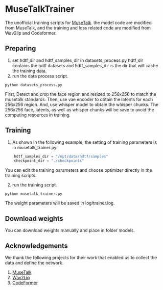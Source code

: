 # MuseTalkTrainer

The unofficial training scripts for [MuseTalk](https://github.com/TMElyralab/MuseTalk).
the model code are modified from MuseTalk, and the training and loss related code are modified from Wav2lip and Codeformer.

## Preparing
1. set hdtf_dir and hdtf_samples_dir in datasets_process.py
hdtf_dir contains the hdtf datasets and hdtf_samples_dir is the dir that will cache the training data.
2. run the data process script.
```
python datasets_process.py
```
First, Detect and crop the face region and resized to 256x256 to match the musetalk standards.
Then, use vae encoder to obtain the latents for each 256x256 region.
And, use whisper model to obtain the whisper chunks.
The 256x256 face, latents, as well as whisper chunks will be save to avoid the computing resources in training.

## Training
1. As shown in the following example, the setting of  training parameters is in musetalk_trainer.py.
```python
    hdtf_samples_dir = "/opt/data/hdtf/samples"    
    checkpoint_dir = "./checkpoints"
```
You can edit the training parameters and choose optimizer directly in the training scripts. 

2. run the training script. 
```
python musetalk_trainer.py
```
The weight parameters will be saved in log/trainer.log. 


## Download weights
You can download weights manually and place in folder models.


## Acknowledgements
We thank the following projects for their work that enabled us to collect the data and define the network.
1. [MuseTalk](https://github.com/TMElyralab/MuseTalk)
2. [Wav2Lip](https://github.com/Rudrabha/Wav2Lip)
3. [CodeFormer](https://github.com/sczhou/CodeFormer)
